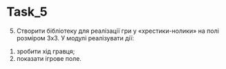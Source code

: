 
Task_5
======
5.  Створити бібліотеку для реалізації гри у «хрестики-нолики» на полі розміром 3x3. У модулі реалізувати дії:
1)  зробити хід гравця;
2)	показати ігрове поле.